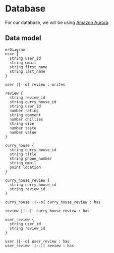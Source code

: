 # Database

For our database, we will be using [Amazon Aurora](https://aws.amazon.com/rds/aurora/).

## Data model

```mermaid
erDiagram
user {
  string user_id
  string email
  string first_name
  string last_name
}

user ||--o{ review : writes

review {
  string review_id
  string curry_house_id
  string user_id
  number rating
  string comment
  number chillies
  string size
  number taste
  number value
}

curry_house {
  string curry_house_id
  string title
  string phone_number
  string email
  point location
}

curry_house_review {
  string curry_house_id
  string review_id
}

curry_house ||--o{ curry_house_review : has

review ||--|| curry_house_review : has

user_review {
  string user_id
  string review_id
}

user ||--o{ user_review : has
user_review ||--|| review : has
```